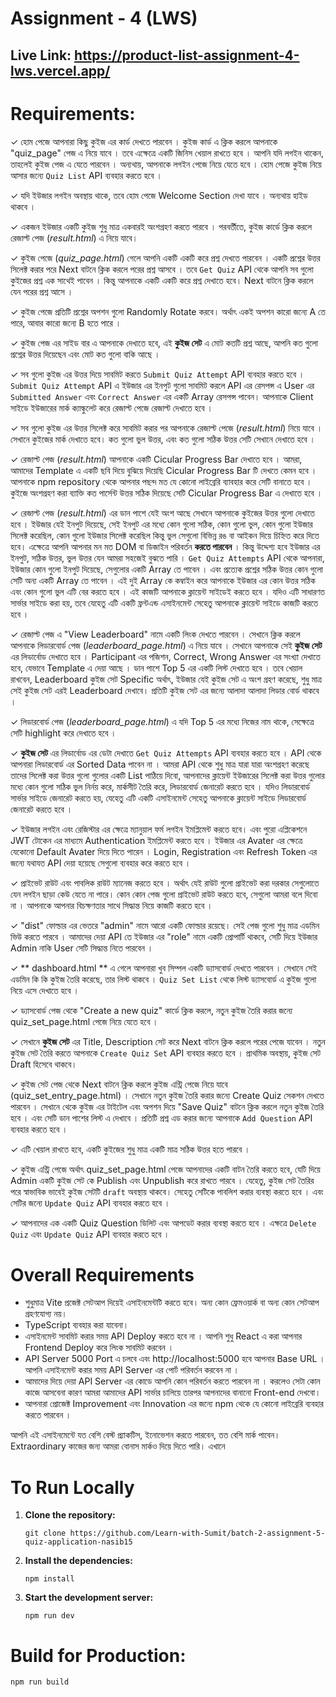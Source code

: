 # Assignment - 4 (LWS)

## Live Link: https://product-list-assignment-4-lws.vercel.app/

# Requirements:

✓ হোম পেজে আপনারা কিছু কুইজ এর কার্ড দেখতে পারবেন । কুইজ কার্ড এ ক্লিক করলে আপনাকে "quiz_page" পেজ এ নিয়ে যাবে । তবে এক্ষেত্রে একটি জিনিস খেয়াল রাখতে হবে । আপনি যদি লগইন থাকেন, তাহলেই কুইজ পেজ এ যেতে পারবেন । অন্যথায়, আপনাকে লগইন পেজে নিয়ে যেতে হবে । হোম পেজে কুইজ নিয়ে আসার জন্যে `Quiz List` API ব্যবহার করতে হবে ।

✓ যদি ইউজার লগইন অবস্থায় থাকে, তবে হোম পেজে Welcome Section দেখা যাবে । অন্যথায় হাইড থাকবে ।

✓ একজন ইউজার একটি কুইজ শুধু মাত্র একবারই অংশগ্রহণ করতে পারবে । পরবর্তীতে, কুইজ কার্ডে ক্লিক করলে রেজাল্ট পেজ (_result.html_) এ নিয়ে যাবে।

✓ কুইজ পেজে (_quiz_page.html_) গেলে আপনি একটি একটি করে প্রশ্ন দেখতে পারবেন । একটি প্রশ্নের উত্তর সিলেক্ট করার পরে Next বাটনে ক্লিক করলে পরের প্রশ্ন আসবে । তবে `Get Quiz` API থেকে আপনি সব গুলো কুইজের প্রশ্ন এক সাথেই পাবেন । কিন্তু আপনাকে একটি একটি করে প্রশ্ন দেখাতে হবে। Next বাটনে ক্লিক করলে যেন পরের প্রশ্ন আসে ।

✓ কুইজ পেজে প্রতিটি প্রশ্নের অপশন গুলো Randomly Rotate করবে। অর্থাৎ একই অপশন কারো জন্যে A তে পারে, আবার কারো জন্যে B হতে পারে ।

✓ কুইজ পেজ এর সাইড বার এ আপনাকে দেখাতে হবে, এই **কুইজ সেট** এ মোট কতটি প্রশ্ন আছে, আপনি কত গুলো প্রশ্নের উত্তর দিয়েছেন এবং মোট কত গুলো বাকি আছে ।

✓ সব গুলো কুইজ এর উত্তর দিয়ে সাবমিট করতে `Submit Quiz Attempt` API ব্যবহার করতে হবে । `Submit Quiz Attempt` API এ ইউজার এর ইনপুট গুলো সাবমিট করলে API এর রেসপন্স এ User এর `Submitted Answer` এবং `Correct Answer` এর একটি Array রেসপন্স পাবেন। আপনাকে Client সাইডে ইউজারের মার্ক ক্যাল্কুলেট করে রেজাল্ট পেজে রেজাল্ট দেখাতে হবে ।

✓ সব গুলো কুইজ এর উত্তর সিলেক্ট করে সাবমিট করার পর আপনাকে রেজাল্ট পেজে (_result.html_) নিয়ে যাবে । সেখানে কুইজের মার্ক দেখাতে হবে। কত গুলো ভুল উত্তর, এবং কত গুলো সঠিক উত্তর সেটি সেখানে দেখাতে হবে ।

✓ রেজাল্ট পেজ (_result.html_) আপনাকে একটি Cicular Progress Bar দেখাতে হবে । আমরা, আমাদের Template এ একটি ছবি দিয়ে বুঝিয়ে দিয়েছি Cicular Progress Bar টি দেখতে কেমন হবে । আপনাকে npm repository থেকে আপনার পছন্দ মত যে কোনো লাইব্রেরি ব্যাবহার করে সেটি বানাতে হবে । কুইজে অংশগ্রহণ করা ব্যাক্তি কত পার্সেন্ট উত্তর সঠিক দিয়েছে সেটি Cicular Progress Bar এ দেখাতে হবে ।

✓ রেজাল্ট পেজ (_result.html_) এর ডান পাশে যেই অংশ আছে সেখানে আপনাকে কুইজের উত্তর গুলো দেখাতে হবে । ইউজার যেই ইনপুট দিয়েছে, সেই ইনপুট এর মধ্যে কোন গুলো সঠিক, কোন গুলো ভুল, কোন গুলো ইউজার সিলেক্ট করেছিল, কোন গুলো ইউজার সিলেক্ট করেছিল কিন্তু ভুল সেগুলো বিভিন্ন রঙ বা আইকন দিয়ে চিহ্নিত করে দিতে হবে। এক্ষেত্রে আপনি আপনার মন মত DOM বা ডিজাইন পরিবর্তন **করতে পারবেন** । কিন্তু উদ্দেশ্য হবে ইউজার এর ইনপুট, সঠিক উত্তর, ভুল উত্তর যেন আমরা সহজেই বুঝতে পারি । `Get Quiz Attempts` API থেকে আপনারা, ইউজার কোন গুলো ইনপুট দিয়েছে, সেগুলোর একটি Array তে পাবেন । এবং প্রত্যেক প্রশ্নের সঠিক উত্তর কোন গুলো সেটি অন্য একটি Array তে পাবেন । এই দুই Array কে কম্বাইন করে আপনাকে ইউজার এর কোন উত্তর সঠিক এবং কোন গুলো ভুল এটি বের করতে হবে । এই কাজটি আপনাকে ক্লায়েন্ট সাইডেই করতে হবে । যদিও এটি সাধারণত সার্ভার সাইডে করা হয়, তবে যেহেতু এটি একটি ফ্রন্টএন্ড এসাইনমেন্ট সেহেতু আপনাকে ক্লায়েন্ট সাইডে কাজটি করতে হবে ।

✓ রেজাল্ট পেজ এ "View Leaderboard" নামে একটি লিংক দেখতে পারবেন । সেখানে ক্লিক করলে আপনাকে লিডারবোর্ড পেজ (_leaderboard_page.html_) এ নিয়ে যাবে । সেখানে আপনাকে সেই **কুইজ সেট** এর লিডার্বোড দেখাতে হবে । Participant এর পজিশন, Correct, Wrong Answer এর সংখ্যা দেখাতে হবে, যেভাবে Template এ দেয়া আছে । ডান পাশে Top 5 এর একটি লিস্ট দেখাতে হবে । তবে খেয়াল রাখবেন, Leaderboard কুইজ সেট Specific অর্থাৎ, ইউজার যেই কুইজ সেট এ অংশ গ্রহণ করেছে, শুধু মাত্র সেই কুইজ সেট এরই Leaderboard দেখাবে। প্রতিটি কুইজ সেট এর জন্যে আলাদা আলাদা লিডার বোর্ড থাকবে ।

✓ লিডারবোর্ড পেজ (_leaderboard_page.html_) এ যদি Top 5 এর মধ্যে নিজের নাম থাকে, সেক্ষেত্রে সেটি highlight করে দেখাতে হবে ।

✓ **কুইজ সেট** এর লিডার্বোড এর ডেটা দেখাতে `Get Quiz Attempts` API ব্যবহার করতে হবে । API থেকে আপনারা লিডারবোর্ড এর Sorted Data পাবেন না । আমরা API থেকে শুধু মাত্র যারা যারা অংশগ্রহণ করেছে তাদের সিলেক্ট করা উত্তর গুলো গুলোর একটি List পাঠিয়ে দিবো, আপনাদের ক্লায়েন্ট ইউজারের সিলেক্ট করা উত্তর গুলোর মধ্যে কোন গুলো সঠিক ভুল নির্নয় করে, মার্কসীট তৈরি করে, লিডারবোর্ড জেনারেট করতে হবে । যদিও লিডারবোর্ড সার্ভার সাইডে জেনারেট করতে হয়, যেহেতু এটি একটি এসাইনমেন্ট সেহেতু আপনাকে ক্লায়েন্ট সাইডে লিডারবোর্ড জেনারেট করতে হবে ।

✓ ইউজার লগইন এবং রেজিস্টার এর ক্ষেত্রে ম্যানুয়াল ফর্ম লগইন ইমপ্লিমেন্ট করতে হবে। এবং পুরো এপ্লিকেশনে JWT টোকেন এর মাধ্যমে Authentication ইমপ্লিমেন্ট করতে হবে । ইউজার এর Avater এর ক্ষেত্রে যেকোনো Default Avater দিয়ে দিতে পারেন । Login, Registration এবং Refresh Token এর জন্যে যথাযত API দেয়া হয়েছে সেগুলো ব্যবহার করে করতে হবে ।

✓ প্রাইভেট রাউট এবং পাবলিক রাউট ম্যানেজ করতে হবে । অর্থাৎ যেই রাউট গুলো প্রাইভেট করা দরকার সেগুলোতে যেন লগইন ছাড়া কেউ যেতে না পারে। কোন কোন পেজ গুলো প্রাইভেট রাউট করতে হবে, সেগুলো আমরা বলে দিবো না । আপনাকে আপনার বিচক্ষণতার সাথে সিদ্ধান্ত নিয়ে কাজটি করতে হবে ।

✓ "dist" ফোল্ডার এর ভেতরে "admin" নামে আরো একটি ফোল্ডার রয়েছে। সেই পেজ গুলো শুধু মাত্র এডমিন ভিউ করতে পারবে । আমাদের দেয়া API তে ইউজার এর "role" নামে একটি প্রোপার্টি থাকবে, সেটি দিয়ে ইউজার Admin নাকি User সেটি সিদ্ধান্ত নিতে পারবেন ।

✓ ** dashboard.html ** এ গেলে আপনারা খুব সিম্পল একটি ড্যাসবোর্ড দেখতে পারবেন । সেখানে সেই এডমিন কি কি কুইজ তৈরি করেছে, তার লিস্ট থাকবে । `Quiz Set List` থেকে লিস্ট ড্যাসবোর্ড এ কুইজ গুলো নিয়ে এসে দেখাতে হবে ।

✓ ড্যাসবোর্ড পেজ থেকে "Create a new quiz" কার্ডে ক্লিক করলে, নতুন কুইজ তৈরি করার জন্যে quiz_set_page.html পেজে নিয়ে যেতে হবে ।

✓ সেখানে **কুইজ সেট** এর Title, Description সেট করে Next বাটনে ক্লিক করলে পরের পেজে যাবেন । নতুন কুইজ সেট তৈরি করতে আপনাকে `Create Quiz Set` API ব্যবহার করতে হবে । প্রাথমিক অবস্থায়, কুইজ সেট Draft হিসেবে থাকবে।

✓ কুইজ সেট পেজ থেকে Next বাটনে ক্লিক করলে কুইজ এন্ট্রি পেজে নিয়ে যাবে (quiz_set_entry_page.html) । সেখানে নতুন কুইজ তৈরি করার জন্যে Create Quiz সেকশন দেখতে পারবেন । সেখানে থেকে কুইজ এর টাইটেল এবং অপশন দিয়ে "Save Quiz" বাটনে ক্লিক করলে নতুন কুইজ তৈরি হবে । এবং সেটি ডান পাশের লিস্ট এ দেখাবে । প্রতিটি প্রশ্ন এড করার জন্যে আপনাকে `Add Question` API ব্যবহার করতে হবে ।

✓ এটি খেয়াল রাখতে হবে, একটি কুইজের শুধু মাত্র একটি মাত্র সঠিক উত্তর হতে পারবে ।

✓ কুইজ এন্ট্রি পেজে অর্থাৎ quiz_set_page.html পেজে আপনাদের একটি বাটন তৈরি করতে হবে, যেটি দিয়ে Admin একটি কুইজ সেট কে Publish এবং Unpublish করে রাখতে পারবে । যেহেতু, কুইজ সেট তৈরির পরে স্বাভাবিক ভাবেই কুইজ সেটটি `draft` অবস্থায় থাকবে। সেহেতু সেটিকে পাবলিশ করার ব্যবস্থা করতে হবে । এবং সেটির জন্যে `Update Quiz` API ব্যবহার করতে হবে ।

✓ আপনাদের এক একটি Quiz Question ডিলিট এবং আপডেট করার ব্যবস্থা করতে হবে । এক্ষত্রে `Delete Quiz` এবং `Update Quiz` API ব্যবহার করতে হবে ।

# Overall Requirements

- শুধুমাত্র Vite প্রজেক্ট সেটআপ দিয়েই এসাইনমেন্টটি করতে হবে। অন্য কোন ফ্রেমওয়ার্ক বা অন্য কোন সেটআপ গ্রহণযোগ্য নয়।
- TypeScript ব্যবহার করা যাবেনা।
- এসাইনমেন্ট সাবমিট করার সময় API Deploy করতে হবে না । আপনি শুধু React এ করা আপনার Frontend Deploy করে লিংক সাবমিট করবেন ।
- API Server 5000 Port এ চলবে এবং http://localhost:5000 হবে আপনার Base URL । আপনি এসাইনমেন্ট করার সময় API Server এর পোর্ট পরিবর্তন করবেন না ।
- আমাদের দিয়ে দেয়া API Server এর কোডে আপনি কোন পরিবর্তন করতে পারবেন না । করলেও সেটা কোন কাজে আসবেনা কারণ আমরা আমাদের API সার্ভার চালিয়ে তারপর আপনাদের বানানো Front-end দেখবো।
- আপনারা প্রোজেক্ট Improvement এবং Innovation এর জন্যে npm থেকে যে কোনো লাইব্রেরি ব্যবহার করতে পারবেন ।

আপনি এই এসাইনমেন্টে যত বেশি বেস্ট প্র্যাকটিস, ইনোভেশন করতে পারবেন, তত বেশি মার্ক পাবেন। Extraordinary কাজের জন্য আমরা বোনাস মার্কও দিয়ে দিতে পারি। এখানে

# To Run Locally

1. **Clone the repository:**

   ```
   git clone https://github.com/Learn-with-Sumit/batch-2-assignment-5-quiz-application-nasib15
   ```

2. **Install the dependencies:**

   ```
   npm install
   ```

3. **Start the development server:**

   ```
   npm run dev
   ```

# Build for Production:

```
npm run build
```
